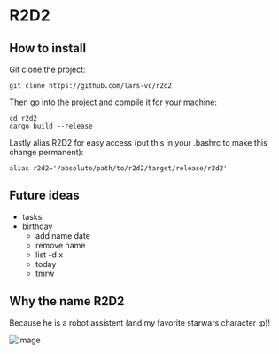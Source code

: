 # R2D2
## How to install
Git clone the project:
```
git clone https://github.com/lars-vc/r2d2
```
Then go into the project and compile it for your machine:
```
cd r2d2
cargo build --release
```
Lastly alias R2D2 for easy access (put this in your .bashrc to make this change permanent):
```
alias r2d2='/absolute/path/to/r2d2/target/release/r2d2'
```
## Future ideas
* tasks
* birthday
  * add name date
  * remove name
  * list -d x
  * today
  * tmrw
## Why the name R2D2
Because he is a robot assistent (and my favorite starwars character :p)!

![image](https://user-images.githubusercontent.com/57136208/146574028-549f40a0-4f77-4c47-94af-bf10ec78c4b5.png)
